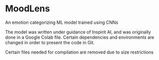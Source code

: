 # MoodLens
 An emotion categorizing ML model trained using CNNs
 
 The model was written under guidance of Inspirit AI, and was originally done in a Google Colab file. Certain dependencies and environments are changed in order to present the code in Git.

 Certain files needed for compilation are removed due to size restrictions